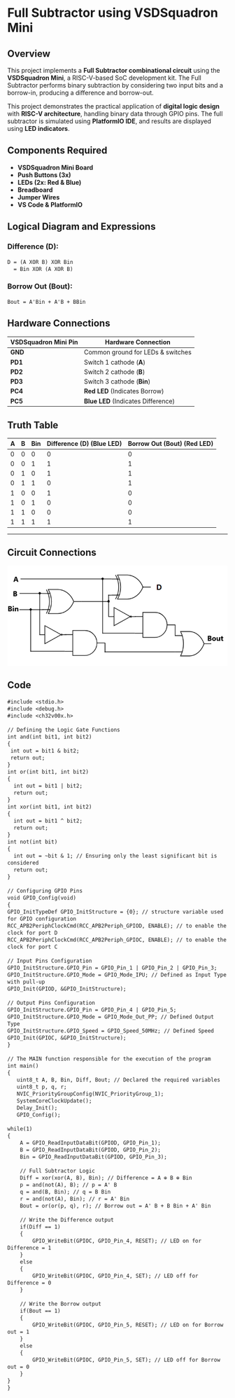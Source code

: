 # Full Subtractor using VSDSquadron Mini

## Overview
This project implements a **Full Subtractor combinational circuit** using the **VSDSquadron Mini**, a RISC-V-based SoC development kit. The Full Subtractor performs binary subtraction by considering two input bits and a borrow-in, producing a difference and borrow-out.

This project demonstrates the practical application of **digital logic design** with **RISC-V architecture**, handling binary data through GPIO pins. The full subtractor is simulated using **PlatformIO IDE**, and results are displayed using **LED indicators**.

## Components Required
- **VSDSquadron Mini Board**  
- **Push Buttons (3x)**  
- **LEDs (2x: Red & Blue)**  
- **Breadboard**  
- **Jumper Wires**  
- **VS Code & PlatformIO**  

## Logical Diagram and Expressions

### Difference (D):
```
D = (A XOR B) XOR Bin
  = Bin XOR (A XOR B)
```

### Borrow Out (Bout):
```
Bout = A'Bin + A'B + BBin
```

## Hardware Connections

| VSDSquadron Mini Pin | Hardware Connection |
|----------------------|---------------------|
| **GND** | Common ground for LEDs & switches |
| **PD1** | Switch 1 cathode (**A**) |
| **PD2** | Switch 2 cathode (**B**) |
| **PD3** | Switch 3 cathode (**Bin**) |
| **PC4** | **Red LED** (Indicates Borrow) |
| **PC5** | **Blue LED** (Indicates Difference) |

## Truth Table

| A | B | Bin | Difference (D) (Blue LED) | Borrow Out (Bout) (Red LED) |
|---|---|---|---|---|
| 0 | 0 | 0 | 0 | 0 |
| 0 | 0 | 1 | 1 | 1 |
| 0 | 1 | 0 | 1 | 1 |
| 0 | 1 | 1 | 0 | 1 |
| 1 | 0 | 0 | 1 | 0 |
| 1 | 0 | 1 | 0 | 0 |
| 1 | 1 | 0 | 0 | 0 |
| 1 | 1 | 1 | 1 | 1 |

---
## Circuit Connections
![Alt text](Snapshots/fsdiagram.png)

## Code 

    #include <stdio.h>
    #include <debug.h>
    #include <ch32v00x.h>

    // Defining the Logic Gate Functions
    int and(int bit1, int bit2)
    {
     int out = bit1 & bit2;
     return out;
    }
    int or(int bit1, int bit2)
    {
      int out = bit1 | bit2;
      return out;
    }
    int xor(int bit1, int bit2)
    {
      int out = bit1 ^ bit2;
      return out;
    }
    int not(int bit)
    {
      int out = ~bit & 1; // Ensuring only the least significant bit is considered
      return out;
    }

    // Configuring GPIO Pins
    void GPIO_Config(void)
    {
    GPIO_InitTypeDef GPIO_InitStructure = {0}; // structure variable used for GPIO configuration
    RCC_APB2PeriphClockCmd(RCC_APB2Periph_GPIOD, ENABLE); // to enable the clock for port D
    RCC_APB2PeriphClockCmd(RCC_APB2Periph_GPIOC, ENABLE); // to enable the clock for port C
    
    // Input Pins Configuration
    GPIO_InitStructure.GPIO_Pin = GPIO_Pin_1 | GPIO_Pin_2 | GPIO_Pin_3;
    GPIO_InitStructure.GPIO_Mode = GPIO_Mode_IPU; // Defined as Input Type with pull-up
    GPIO_Init(GPIOD, &GPIO_InitStructure);

    // Output Pins Configuration
    GPIO_InitStructure.GPIO_Pin = GPIO_Pin_4 | GPIO_Pin_5;
    GPIO_InitStructure.GPIO_Mode = GPIO_Mode_Out_PP; // Defined Output Type
    GPIO_InitStructure.GPIO_Speed = GPIO_Speed_50MHz; // Defined Speed
    GPIO_Init(GPIOC, &GPIO_InitStructure);
    }

    // The MAIN function responsible for the execution of the program
    int main()
    {
       uint8_t A, B, Bin, Diff, Bout; // Declared the required variables
       uint8_t p, q, r; 
       NVIC_PriorityGroupConfig(NVIC_PriorityGroup_1);
       SystemCoreClockUpdate();
       Delay_Init();
       GPIO_Config();

    while(1)
    {
        A = GPIO_ReadInputDataBit(GPIOD, GPIO_Pin_1);
        B = GPIO_ReadInputDataBit(GPIOD, GPIO_Pin_2);
        Bin = GPIO_ReadInputDataBit(GPIOD, GPIO_Pin_3);
        
        // Full Subtractor Logic
        Diff = xor(xor(A, B), Bin); // Difference = A ⊕ B ⊕ Bin
        p = and(not(A), B); // p = A' B
        q = and(B, Bin); // q = B Bin
        r = and(not(A), Bin); // r = A' Bin
        Bout = or(or(p, q), r); // Borrow out = A' B + B Bin + A' Bin

        // Write the Difference output
        if(Diff == 1)
        {
            GPIO_WriteBit(GPIOC, GPIO_Pin_4, RESET); // LED on for Difference = 1
        }
        else
        {
            GPIO_WriteBit(GPIOC, GPIO_Pin_4, SET); // LED off for Difference = 0
        }

        // Write the Borrow output
        if(Bout == 1)
        {
            GPIO_WriteBit(GPIOC, GPIO_Pin_5, RESET); // LED on for Borrow out = 1
        }
        else
        {
            GPIO_WriteBit(GPIOC, GPIO_Pin_5, SET); // LED off for Borrow out = 0
        }
    }
    }
